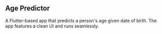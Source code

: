 ## Age Predictor

A Flutter-based app that predicts a person's age given date of birth.
The app features a clean UI and runs seamlessly.

